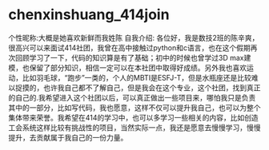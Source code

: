 # chenxinshuang_414join
个性昵称:大概是她喜欢新鲜而我姓陈
自我介绍:
各位好，我是数技2班的陈辛爽，很高兴可以来面试414社团，我曾在高中接触过python和c语言，也在这个假期再次回顾学习了一下，代码的知识算是有了基础；初中的时候也曾学过3D max建模，也保留了部分知识，相信一定可以在本社团中取得好成绩。另外我也喜欢运动，比如羽毛球，“跑步”一类的，个人的MBTI是ESFJ-T，但是水瓶座还是比较难以捉摸的，也许我自己都不了解自己，但是我会在这个专业，这个社团，找到真正的自己的.我希望进入这个社团以后，可以真正做出一些项目来，哪怕我只是负责其中的一部分，比如写代码，我也愿意，这样不仅可以提升我自己，也可以为整个集体带来荣誉。我希望在414的学习中，也可以多学习一些相关的内容，比如创造工会系统这样比较有挑战性的项目，当然实际一点，我还是愿意去慢慢学习，慢慢提升，去贡献属于我自己的一份力量。
